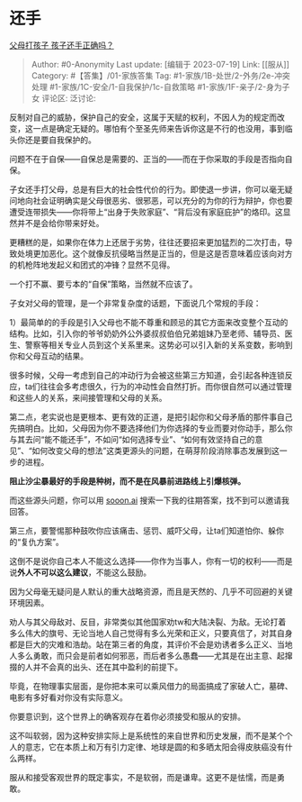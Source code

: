 # 还手
[父母打孩子 孩子还手正确吗？](https://www.zhihu.com/question/49806940/answer/3124300427)

> Author: #0-Anonymity
> Last update: [编辑于 2023-07-19]
> Link: [[服从]]
> Category: #【答集】/01-家族答集
> Tag: #1-家族/1B-处世/2-外务/2e-冲突处理 #1-家族/1C-安全/1-自我保护/1c-自救策略 #1-家族/1F-亲子/2-身为子女
> 评论区:
> 泛讨论:

反制对自己的威胁，保护自己的安全，这属于天赋的权利，不因人为的规定而改变，这一点是确定无疑的。哪怕有个至圣先师来告诉你这是不行的也没用，事到临头你还是要自我保护的。

问题不在于自保——自保总是需要的、正当的——而在于你采取的手段是否指向自保。

子女还手打父母，总是有巨大的社会性代价的行为。即使退一步讲，你可以毫无疑问地向社会证明确实是父母很恶劣、很邪恶，可以充分的为你的行为辩护，你也要遭受连带损失——你将带上“出身于失败家庭”、“背后没有家庭庇护”的烙印。这显然并不是会给你带来好处。

更糟糕的是，如果你在体力上还居于劣势，往往还要招来更加猛烈的二次打击，导致处境更加恶化。这个就像反抗侵略当然是正当的，但是这是否意味着应该向对方的机枪阵地发起义和团式的冲锋？显然不见得。

一个打不赢、要亏本的“自保”策略，当然就不应该了。

子女对父母的管理，是一个非常复杂度的话题，下面说几个常规的手段：

1）最简单的的手段是引入父母也不能不尊重和顾忌的其它方面来改变整个互动的结构。比如，引入你的爷爷奶奶外公外婆叔叔伯伯兄弟姐妹乃至老师、辅导员、医生、警察等相关专业人员到这个关系里来。这势必可以引入新的关系变数，影响到你和父母互动的结果。

很多时候，父母一考虑到自己的冲动行为会被这些第三方知道，会引起各种连锁反应，ta们往往会多考虑很久，行为的冲动性会自然打折。而你很自然可以通过管理和这些人的关系，来间接管理和父母的关系。

第二点，老实说也是更根本、更有效的正道，是把引起你和父母矛盾的那件事自己先搞明白。比如，父母因为你不要选择他们为你选择的专业而要对你动手，那么你与其去问“能不能还手”，不如问“如何选择专业”、“如何有效坚持自己的意见”、“如何改变父母的想法”这类更源头的问题，在萌芽阶段消除事态发展到这一步的进程。

**阻止沙尘暴最好的手段是种树，而不是在风暴前进路线上引爆核弹。**

而这些源头问题，你可以用 [sooon.ai](https://link.zhihu.com/?target=http%3A//sooon.ai/) 搜索一下我的往期答案，找不到可以邀请我回答。

第三点，要警惕那种鼓吹你应该痛击、惩罚、威吓父母，让ta们知道怕你、躲你的“复仇方案”。

这倒不是说你自己本人不能这么选择——你作为当事人，你有一切的权利——而是说**外人不可以这么建议**，不能这么鼓励。

因为父母毫无疑问是人默认的重大战略资源，而且是天然的、几乎不可回避的关键环境因素。

劝人与其父母敌对、反目，非常类似其他国家劝tw和大陆决裂、为敌。无论打着多么伟大的旗号、无论当地人自己觉得有多么光荣和正义，只要真信了，对其自身都是巨大的灾难和浩劫。站在第三者的角度，其评价不会是劝诱者多么正义、当地人多么勇敢，而只会是前者如何邪恶，而后者多么愚蠢——尤其是在出主意、起撺掇的人并不会真的出头、还在其中盈利的前提下。

毕竟，在物理事实层面，是你把本来可以乘风借力的局面搞成了家破人亡，墓碑、电影有多好看对你没有实际意义。

你要意识到，这个世界上的确客观存在着你必须接受和服从的安排。

这不叫软弱，因为这种安排实际上是系统性的来自世界和历史发展，而不是某个个人的意志，它在本质上和万有引力定律、地球是圆的和多晒太阳会得皮肤癌没有什么两样。

服从和接受客观世界的既定事实，不是软弱，而是谦卑。这更不是怯懦，而是勇敢。
